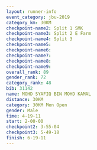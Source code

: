 ```yaml
---
layout: runner-info 
event_category: jbu-2019 
category_km: 30KM 
checkpoint-name2: Split 1 SMK 
checkpoint-name3: Split 2 E Farm 
checkpoint-name4: Split 3 
checkpoint-name5: 
checkpoint-name6: 
checkpoint-name7: 
checkpoint-name8: 
checkpoint-name9: 
overall_rank: 89
gender_rank: 72
category_rank: 48
bib: 31142
name: MOHD SYAFIQ BIN MOHD KAMAL
distance: 30KM
category: 30KM Men Open
gender: Male
time: 4-19-11
start: 2-00-00
checkpoint2: 3-55-04
checkpoint3: 5-49-18
finish: 6-19-11
---
```

